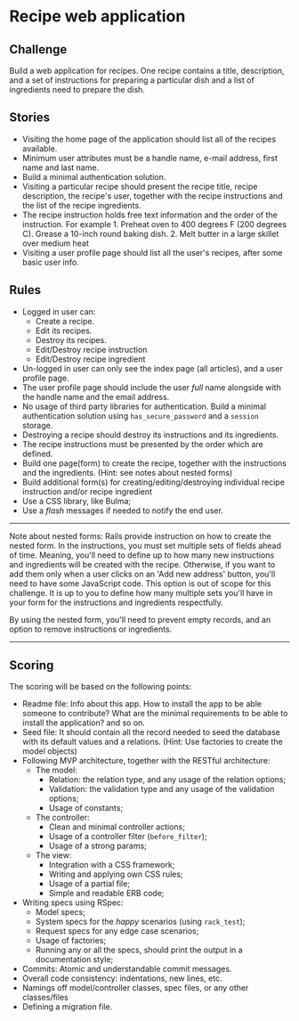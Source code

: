 # Recipe web application

## Challenge

Build a web application for recipes. One recipe contains a title, description, and a set of instructions for preparing a particular dish and a list of ingredients need to prepare the dish.

## Stories

- Visiting the home page of the application should list all of the recipes available.
- Minimum user attributes must be a handle name, e-mail address, first name and last name.
- Build a minimal authentication solution.
- Visiting a particular recipe should present the recipe title, recipe description, the recipe's user, together with the recipe instructions and the list of the recipe ingredients.
- The recipe instruction holds free text information and the order of the instruction. For example 1. Preheat oven to 400 degrees F (200 degrees C). Grease a 10-inch round baking dish. 2. Melt butter in a large skillet over medium heat
- Visiting a user profile page should list all the user's recipes, after some basic user info.


## Rules

- Logged in user can:
  - Create a recipe.
  - Edit its recipes.
  - Destroy its recipes.
  - Edit/Destroy recipe instruction
  - Edit/Destroy recipe ingredient
- Un-logged in user can only see the index page (all articles), and a user profile page.
- The user profile page should include the user *full* name alongside with the handle name and the email address.
- No usage of third party libraries for authentication. Build a minimal authentication solution using `has_secure_password` and a `session` storage.
- Destroying a recipe should destroy its instructions and its ingredients.
- The recipe instructions must be presented by the order which are defined.
- Build one page(form) to create the recipe, together with the instructions and the ingredients. (Hint: see notes about nested forms)
- Build additional form(s) for creating/editing/destroying individual recipe instruction and/or recipe ingredient
- Use a CSS library, like Bulma;
- Use a *flash* messages if needed to notify the end user.

---

Note about nested forms:
Rails provide instruction on how to create the nested form.
In the instructions, you must set multiple sets of fields ahead of time. Meaning, you'll need to define up to how many new instructions and ingredients will be created with the recipe.
Otherwise, if you want to add them only when a user clicks on an 'Add new address' button, you'll need to have some JavaScript code. This option is out of scope for this challenge.
It is up to you to define how many multiple sets you'll have in your form for the instructions and ingredients respectfully.

By using the nested form, you'll need to prevent empty records, and an option to remove instructions or ingredients.

---

## Scoring

The scoring will be based on the following points:
- Readme file: Info about this app. How to install the app to be able someone to contribute? What are the minimal requirements to be able to install the application? and so on.
- Seed file: It should contain all the record needed to seed the database with its default values and a relations. (Hint: Use factories to create the model objects)
- Following MVP architecture, together with the RESTful architecture:
  - The model:
    - Relation: the relation type, and any usage of the relation options;
    - Validation: the validation type and any usage of the validation options;
    - Usage of constants;
  - The controller:
    - Clean and minimal controller actions;
    - Usage of a controller filter (`before_filter`);
    - Usage of a strong params;
  - The view:
    - Integration with a CSS framework;
    - Writing and applying own CSS rules;
    - Usage of a partial file;
    - Simple and readable ERB code;
- Writing specs using RSpec:
  - Model specs;
  - System specs for the *happy* scenarios (using `rack_test`);
  - Request specs for any edge case scenarios;
  - Usage of factories;
  - Running any or all the specs, should print the output in a documentation style;
- Commits: Atomic and understandable commit messages.
- Overall code consistency: indentations, new lines, etc.
- Namings off model/controller classes, spec files, or any other classes/files
- Defining a migration file.


